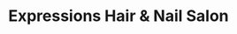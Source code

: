 ---
title: "Expressions Hair & Nail Salon"
url: /rochester/expressions-hair-and-nail-salon/
shop: hairdresser
---